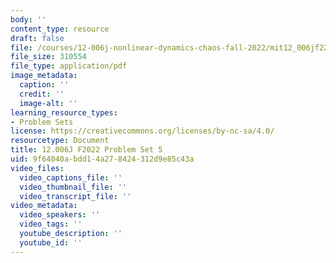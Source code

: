 ```yaml
---
body: ''
content_type: resource
draft: false
file: /courses/12-006j-nonlinear-dynamics-chaos-fall-2022/mit12_006jf22_ps5.pdf
file_size: 310554
file_type: application/pdf
image_metadata:
  caption: ''
  credit: ''
  image-alt: ''
learning_resource_types:
- Problem Sets
license: https://creativecommons.org/licenses/by-nc-sa/4.0/
resourcetype: Document
title: 12.006J F2022 Problem Set 5
uid: 9f64040a-bdd1-4a27-8424-312d9e85c43a
video_files:
  video_captions_file: ''
  video_thumbnail_file: ''
  video_transcript_file: ''
video_metadata:
  video_speakers: ''
  video_tags: ''
  youtube_description: ''
  youtube_id: ''
---
```

